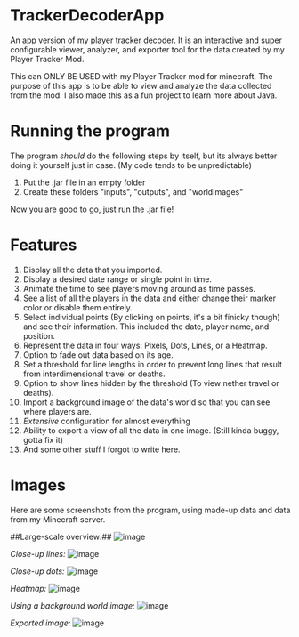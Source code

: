 # TrackerDecoderApp
An app version of my player tracker decoder. It is an interactive and super configurable viewer, analyzer, and exporter tool for the data created by my Player Tracker Mod.

This can ONLY BE USED with my Player Tracker mod for minecraft. The purpose of this app is to be able to view and analyze the data collected from the mod.
I also made this as a fun project to learn more about Java.

# Running the program
The program *should* do the following steps by itself, but its always better doing it yourself just in case. (My code tends to be unpredictable)
1. Put the .jar file in an empty folder
2. Create these folders "inputs", "outputs", and "worldImages"

Now you are good to go, just run the .jar file!

# Features
1. Display all the data that you imported.
2. Display a desired date range or single point in time.
3. Animate the time to see players moving around as time passes.
4. See a list of all the players in the data and either change their marker color or disable them entirely.
5. Select individual points (By clicking on points, it's a bit finicky though) and see their information. This included the date, player name, and position.
6. Represent the data in four ways: Pixels, Dots, Lines, or a Heatmap.
7. Option to fade out data based on its age.
8. Set a threshold for line lengths in order to prevent long lines that result from interdimensional travel or deaths.
9. Option to show lines hidden by the threshold (To view nether travel or deaths).
11. Import a background image of the data's world so that you can see where players are.
12. *Extensive* configuration for almost everything
13. Ability to export a view of all the data in one image. (Still kinda buggy, gotta fix it)
14. And some other stuff I forgot to write here.

# Images
Here are some screenshots from the program, using made-up data and data from my Minecraft server.

##Large-scale overview:##
![image](https://user-images.githubusercontent.com/44927160/168449122-76f73826-857d-44f6-9839-eea1f9e24066.png)

*Close-up lines:*
![image](https://user-images.githubusercontent.com/44927160/168449136-b182f879-7db2-4e74-983b-37de249d4fad.png)

*Close-up dots:*
![image](https://user-images.githubusercontent.com/44927160/168450319-e88ecefb-bb34-4392-8ca2-c36ce918d4df.png)

*Heatmap:*
![image](https://user-images.githubusercontent.com/44927160/168449151-4151b751-c39a-48e8-b82d-cc6e78c7d8eb.png)

*Using a background world image:*
![image](https://user-images.githubusercontent.com/44927160/168450297-2415fe3d-f164-484f-827b-37ea82d28cd3.png)

*Exported image:*
![image](https://user-images.githubusercontent.com/44927160/168449213-2c6daaca-a47b-45af-bd96-4a779d8fa759.png)
